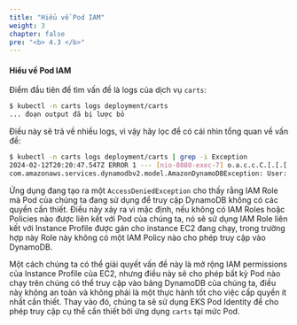 ```yaml
---
title: "Hiểu về Pod IAM"
weight: 3
chapter: false
pre: "<b> 4.3 </b>"
---
```


#### Hiểu về Pod IAM

Điểm đầu tiên để tìm vấn đề là logs của dịch vụ `carts`:

```bash
$ kubectl -n carts logs deployment/carts
... đoạn output đã bị lược bỏ
```

Điều này sẽ trả về nhiều logs, vì vậy hãy lọc để có cái nhìn tổng quan về vấn đề:

```bash
$ kubectl -n carts logs deployment/carts | grep -i Exception
2024-02-12T20:20:47.547Z ERROR 1 --- [nio-8080-exec-7] o.a.c.c.C.[.[.[.[dispatcherServlet]      : Servlet.service() for servlet [dispatcherServlet] in context with path [] threw exception [Request processing failed: com.amazonaws.services.dynamodbv2.model.AmazonDynamoDBException: User: arn:aws:sts::123456789000:assumed-role/eksctl-eks-workshop-nodegroup-defa-NodeInstanceRole-Q1p0w2o9e3i8/i-0p1qaz2wsx3edc4rfv is not authorized to perform: dynamodb:Query on resource: arn:aws:dynamodb:us-west-2:123456789000:table/Items/index/idx_global_customerId because no identity-based policy allows the dynamodb:Query action (Service: AmazonDynamoDBv2; Status Code: 400; Error Code: AccessDeniedException; Request ID: MA54K0UDUOCLJ96UP6PT76VTBBVV4KQNSO5AEMVJF66Q9ASUAAJG; Proxy: null)] with root cause
com.amazonaws.services.dynamodbv2.model.AmazonDynamoDBException: User: arn:aws:sts::123456789000:assumed-role/eksctl-eks-workshop-nodegroup-defa-NodeInstanceRole-Q1p0w2o9e3i8/i-0p1qaz2wsx3edc4rfv is not authorized to perform: dynamodb:Query on resource: arn:aws:dynamodb:us-west-2:123456789000:table/Items/index/idx_global_customerId because no identity-based policy allows the dynamodb:Query action (Service: AmazonDynamoDBv2; Status Code: 400; Error Code: AccessDeniedException; Request ID: MA54K0UDUOCLJ96UP6PT76VTBBVV4KQNSO5AEMVJF66Q9ASUAAJG; Proxy: null)
```

Ứng dụng đang tạo ra một `AccessDeniedException` cho thấy rằng IAM Role mà Pod của chúng ta đang sử dụng để truy cập DynamoDB không có các quyền cần thiết. Điều này xảy ra vì mặc định, nếu không có IAM Roles hoặc Policies nào được liên kết với Pod của chúng ta, nó sẽ sử dụng IAM Role liên kết với Instance Profile được gán cho instance EC2 đang chạy, trong trường hợp này Role này không có một IAM Policy nào cho phép truy cập vào DynamoDB.

Một cách chúng ta có thể giải quyết vấn đề này là mở rộng IAM permissions của Instance Profile của EC2, nhưng điều này sẽ cho phép bất kỳ Pod nào chạy trên chúng có thể truy cập vào bảng DynamoDB của chúng ta, điều này không an toàn và không phải là một thực hành tốt cho việc cấp quyền ít nhất cần thiết. Thay vào đó, chúng ta sẽ sử dụng EKS Pod Identity để cho phép truy cập cụ thể cần thiết bởi ứng dụng `carts` tại mức Pod.